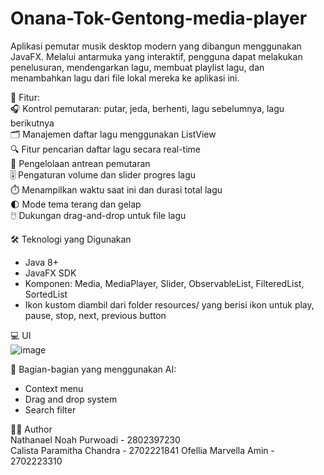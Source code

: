 # Onana-Tok-Gentong-media-player

Aplikasi pemutar musik desktop modern yang dibangun menggunakan JavaFX. Melalui antarmuka yang interaktif, pengguna dapat melakukan penelusuran, mendengarkan lagu, membuat playlist lagu, dan menambahkan lagu dari file lokal mereka ke aplikasi ini.  

📌 Fitur:  
🎧 Kontrol pemutaran: putar, jeda, berhenti, lagu sebelumnya, lagu berikutnya  
🗂️ Manajemen daftar lagu menggunakan ListView  
🔍 Fitur pencarian daftar lagu secara real-time  
📝 Pengelolaan antrean pemutaran  
🎚️ Pengaturan volume dan slider progres lagu  
⏱️ Menampilkan waktu saat ini dan durasi total lagu  
🌓 Mode tema terang dan gelap  
🖱️ Dukungan drag-and-drop untuk file lagu  
  
🛠️ Teknologi yang Digunakan
- Java 8+
- JavaFX SDK
- Komponen: Media, MediaPlayer, Slider, ObservableList, FilteredList, SortedList
- Ikon kustom diambil dari folder resources/ yang berisi ikon untuk play, pause, stop, next, previous button  
  
💻 UI  
![image]()

🧠 Bagian-bagian yang menggunakan AI:
- Context menu
- Drag and drop system
- Search filter

👨‍💻 Author  
Nathanael Noah Purwoadi - 2802397230  
Calista Paramitha Chandra - 2702221841 
Ofellia Marvella Amin - 2702223310  
